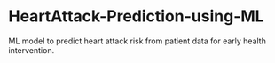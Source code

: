 # HeartAttack-Prediction-using-ML
ML model to predict heart attack risk from patient data for early health intervention.
